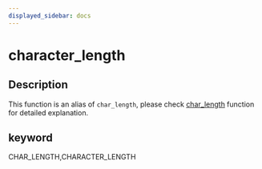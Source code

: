 ```yaml
---
displayed_sidebar: docs
---
```


# character_length

## Description

This function is an alias of `char_length`, please check [char_length](../string-functions/char_length.md) function for detailed explanation.

## keyword

CHAR_LENGTH,CHARACTER_LENGTH
